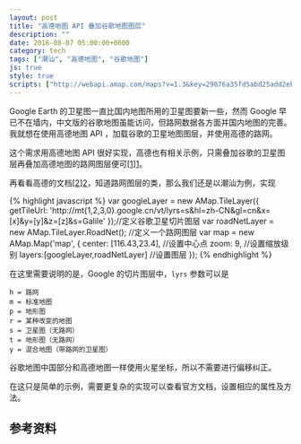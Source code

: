 ```yaml
---
layout: post
title: "高德地图 API 叠加谷歌地图图层"
description: ""
date: 2016-08-07 05:00:00+0800
category: tech
tags: ["潮汕", "高德地图", "谷歌地图"]
js: true
style: true
scripts: ["http://webapi.amap.com/maps?v=1.3&key=29076a35fd5abd25add2eb561488a73f"]
---
```


Google Earth 的卫星图一直比国内地图所用的卫星图要新一些，然而 Google 早已不在墙内，中文版的谷歌地图虽能访问，但路网数据各方面并国内地图的完善。我就想在使用高德地图 API ，加载谷歌的卫星地图图层，并使用高德的路网。

这个需求用高德地图 API 很好实现，高德也有相关示例，只需叠加谷歌的卫星图层再叠加高德地图的路网图层便可[[1]][1]。

再看看高德的文档[[2]][2]，知道路网图层的类，那么我们还是以潮汕为例，实现

{% highlight javascript %}
var googleLayer = new AMap.TileLayer({
  getTileUrl: 'http://mt{1,2,3,0}.google.cn/vt/lyrs=s&hl=zh-CN&gl=cn&x=[x]&y=[y]&z=[z]&s=Galile'
});//定义谷歌卫星切片图层
var roadNetLayer = new AMap.TileLayer.RoadNet(); //定义一个路网图层
var map = new AMap.Map('map', {
    center: [116.43,23.4], //设置中心点
    zoom: 9, //设置缩放级别
    layers:[googleLayer,roadNetLayer] //设置图层
});
{% endhighlight %}

<div id="map" class="map"></div>

在这里需要说明的是，Google 的切片图层中，`lyrs` 参数可以是

    h = 路网
    m = 标准地图
    p = 地形图
    r = 某种改变的地图
    s = 卫星图（无路网）
    t = 地形图（无路网）
    y = 混合地图（带路网的卫星图）

谷歌地图中国部分和高德地图一样使用火星坐标，所以不需要进行偏移纠正。

在这只是简单的示例，需要更复杂的实现可以查看官方文档，设置相应的属性及方法。

## 参考资料

[1]: http://lbs.amap.com/api/javascript-api/guide/layer/ "参考手册 > 图层"
[2]: http://lbs.amap.com/api/javascript-api/reference/layer/ "开发指南 > 图层"

<!--<style>
#map {
    width: 100%;
    height: 0;
    padding-bottom: 67%
}
#map .amap-copyright, .amap-logo {
    z-index: 0;
    color: #fff;
}
#map a:after {
    display: none
}
  </style>-->
<!--<script>
var googleLayer = new AMap.TileLayer({
  getTileUrl: 'http://mt{1,2,3,0}.google.cn/vt/lyrs=s&hl=zh-CN&gl=cn&x=[x]&y=[y]&z=[z]&s=Galile'
});
var roadNetLayer = new AMap.TileLayer.RoadNet(); 
var map = new AMap.Map('map', {
    resizeEnable: true,
    center: [116.5,23.45],
    layers:[googleLayer,roadNetLayer],
    zoom: 9
});
  </script>-->